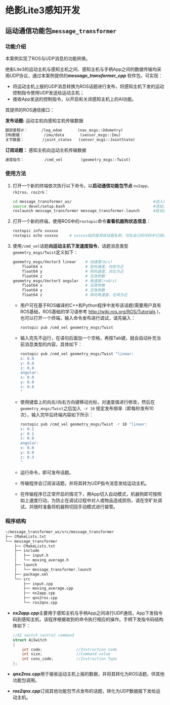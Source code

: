 # 绝影Lite3感知开发

## 运动通信功能包`message_transformer`

### 功能介绍

本案例实现了ROS与UDP消息的功能转换。

绝影Lite3的运动主机与感知主机之间、感知主机与手柄App之间的数据传输均采用UDP协议，通过本案例提供的***message_transformer_cpp*** 软件包，可实现：

- 将运动主机上报的UDP消息转换为ROS话题进行发布，将感知主机下发的运动控制指令使用UDP发送给运动主机；
- 接收App发送的控制指令，以开启和关闭感知主机上的AI功能。
	

其提供的ROS通信接口：

**发布话题:**  运动主机向感知主机传输数据

```html
腿部里程计：      /leg_odom       (nav_msgs::Odometry)
IMU数据：         /imu/data       (sensor_msgs::Imu)
关节数据：        /joint_states   (sensor_msgs::JointState)
```

**订阅话题：**  感知主机向运动主机传输数据

```html
速度指令：         /cmd_vel        (geometry_msgs::Twist)
```


### 使用方法

1. 打开一个新的终端依次执行以下命令，以**启动通信功能包节点** `nx2app`、`rk2ros`、`ros2rk`：

	```bash
	cd message_transformer_ws/                                    #进入功能包工作空间（/home/ysc/message_transformer_ws）
	source devel/setup.bash                                       #添加工作空间环境变量
	roslaunch message_transformer message_transformer.launch      #启动通信功能包节点
	```
	
2. 打开一个新的终端，使用ROS中的`rostopic`命令**查看机器狗状态信息**：
	
	```bash
	rostopic info xxxxxx
	rostopic echo xxxxxx     # xxxxxx指的是具体话题名称，可在自己的代码中订阅话题进行二次开发
	```
	
3. 使用`/cmd_vel`话题**向运动主机下发速度指令**，话题消息类型`geometry_msgs/Twist`定义如下：
	
	```bash
	geometry_msgs/Vector3 linear	# 线速度(m/s)
		float64 x					# 前向速度，向前为正
		float64 y					# 侧向速度，向左为正
		float64 z					# 无效参数
	geometry_msgs/Vector3 angular	# 角速度(rad/s)
		float64 x					# 无效参数
		float64 y					# 无效参数
		float64 z					# 转向角速度，左转为正
	```
	- 用户可在基于ROS编译的C++和Python程序中发布该话题(需要用户具有ROS基础，ROS基础的学习请参考 http://wiki.ros.org/ROS/Tutorials )，也可以打开一个终端，输入命令发布进行调试，请先输入： 

		```bash
		rostopic pub /cmd_vel geometry_msgs/Twist
		```

	- 输入完先不运行，在语句后面加一个空格，再按Tab键，就会自动补充当前消息类型的内容，具体如下：  

		```bash
		rostopic pub /cmd_vel geometry_msgs/Twist "linear:
		x: 0.0
		y: 0.0
		z: 0.0
		angular:
		x: 0.0
		y: 0.0
		z: 0.0
		"
		```
	- 使用键盘上的向左/向右方向键移动光标，对速度值进行修改，然后在`geometry_msgs/Twist`之后加入` -r 10` 规定发布频率（即每秒发布10次），输入完毕后终端内容如下所示：

		```bash
		rostopic pub /cmd_vel geometry_msgs/Twist -r 10 "linear:
		x: 0.2
		y: 0.1
		z: 0.0
		angular:
		x: 0.0
		y: 0.0
		z: 0.3
		"
		```

	- 运行命令，即可发布话题。

	- 传输程序会订阅该话题，并将其转为UDP指令消息发给运动主机。

	- 在传输程序已正常开启的情况下，用App切入自动模式，机器狗即可按照如上速度行动，为防止在调试过程中对人或物品造成损伤，请在空旷处调试，并随时准备将机器狗切回手动模式进行接管。  

### 程序结构

```bash
~/message_transformer_ws/src/message_transformer
├── CMakeLists.txt 
└── message_transformer
    ├── CMakeLists.txt
    ├── include
    │   ├── input.h
    │   └── moving_average.h
    ├── launch
    │   └── message_transformer.launch
    ├── package.xml
    └── src
        ├── input.cpp
        ├── moving_average.cpp
        ├── nx2app.cpp
        ├── qnx2ros.cpp
        └── ros2qnx.cpp
```

- ***nx2app.cpp***主要用于感知主机与手柄App之间进行UDP通信，App下发指令码到感知主机，该程序根据收到的命令执行相应的操作。手柄下发指令码结构体如下：

	```c
	//AI switch control command
	struct AiSwitch
	{
		int code;				//Instruction code
		int size;				//Command value
		int cons_code;			//Instruction Type
	};
	```

- ***qnx2ros.cpp***用于接收运动主机上报的数据，并将其转化为ROS话题，供其他功能包调用。

- ***ros2qnx.cpp***订阅其他功能包节点发布的话题，转化为UDP数据报下发给运动主机。

